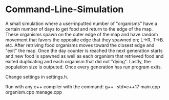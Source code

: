 # Command-Line-Simulation

A small simulation where a user-inputted number of "organisms" have a certain number of days to get food and return to the edge of the map. These organisms spawn on the outer edge of the map and have random movement that favors the opposite edge that they spawned on; L->R, T->B. etc. After retriving food organisms moves toward the closest edge and "exit" the map. Once the day counter is reached the next generation starts and new food is spawned as well as each organism that retrieved food and exited duplicating and each organism that did not "dying". Lastly, the population size is outputed. Once every generation has run program exits.

Change settings in settings.h.

Run with any c++ compiler with the command: g++ -std=c++17 main.cpp organism.cpp manage.cpp
